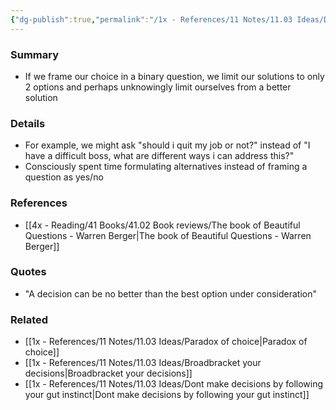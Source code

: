 ```yaml
---
{"dg-publish":true,"permalink":"/1x - References/11 Notes/11.03 Ideas/Dont define solutions in binary terms/","title":"Dont define solutions in binary terms","noteIcon":""}
---
```



### Summary
- If we frame our choice in a binary question, we limit our solutions to only 2 options and perhaps unknowingly limit ourselves from a better solution

### Details
- For example, we might ask "should i quit my job or not?" instead of "I have a difficult boss, what are different ways i can address this?"
- Consciously spent time formulating alternatives instead of framing a question as yes/no

### References
- [[4x - Reading/41 Books/41.02 Book reviews/The book of Beautiful Questions - Warren Berger\|The book of Beautiful Questions - Warren Berger]]

### Quotes
- "A decision can be no better than the best option under consideration"

### Related
- [[1x - References/11 Notes/11.03 Ideas/Paradox of choice\|Paradox of choice]]
- [[1x - References/11 Notes/11.03 Ideas/Broadbracket your decisions\|Broadbracket your decisions]]
- [[1x - References/11 Notes/11.03 Ideas/Dont make decisions by following your gut instinct\|Dont make decisions by following your gut instinct]]